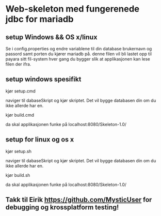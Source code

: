 # Web-skeleton med fungerenede jdbc for mariadb

## setup Windows && OS x/linux
Se i config.properties og endre variablene til din database brukernavn og passord samt porten du kjører mariadb på.
denne filen vil bli lastet opp til payara sitt fil-system hver gang du bygger slik at applikasjonen kan lese filen der ifra. 


## setup windows spesifikt
kjør setup.cmd

naviger til dabaseSkript og kjør skriptet. Det vil bygge databasen din om du ikke allerde har en.

kjør build.cmd

da skal applikasjonen funke på localhost:8080/Skeleton-1.0/


## setup for linux og os x
kjør setup.sh

naviger til dabaseSkript og kjør skriptet. Det vil bygge databasen din om du ikke allerde har en.

kjør build.sh

da skal applikasjonen funke på localhost:8080/Skeleton-1.0/


## Takk til Eirik https://github.com/MysticUser for debugging og krossplatform testing!
